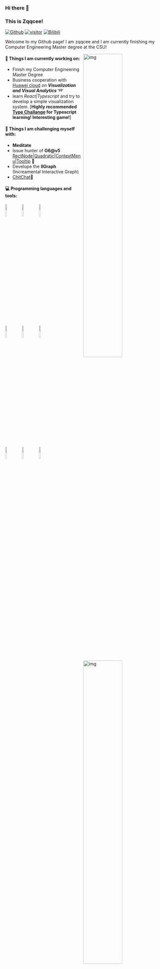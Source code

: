 ### Hi there 👋 

### This is Zqqcee!

[![Github](https://img.shields.io/badge/-Github-000?style=flat&logo=Github&logoColor=white)](https://github.com/zqqcee)
[![visitor](https://visitors-by-url-pls-dont-use-this-in-your-repo.vercel.app/zqqcee-github-readme)](https://github.com/zqqcee)
[![Bilibili](https://img.shields.io/badge/Bilibili-zqqcee%20-blue)](https://space.bilibili.com/71599775)




Welcome to my Github page! I am zqqcee and I am currently finishing my Computer Engineering Master degree at the CSU!  

<img align="right" alt="img" src="logo2.jpeg" width="50%" height="auto" />


#### 🌱 Things I am currently working on: 

- Finish my Computer Engineering Master Degree 
- Business cooperation with [Huawei cloud](https://github.com/bi4group)  *on **Visualization and Visual Analytics*** :loop:
- learn *React|Typescript* and try to develop a simple visualization system.
  [**Highly recommended [Type Challange](https://github.com/type-challenges/type-challenges) for Typescript learning! Interesting game!**]

#### :muscle: Things I am challenging myself with:

- **Meditate** 
- Issue hunter of **G6@v5** [RectNode](https://github.com/antvis/G6/issues/4574)|[Quadratic](https://github.com/antvis/G6/issues/4576)|[ContextMenu](https://github.com/antvis/G6/issues/4579)|[Tooltip](https://github.com/antvis/G6/issues/4578) 🥷
- Develope the **IIGraph** (Increamental Interactive Graph)
- [ChitChat](https://zqqcee.github.io/chitchat/)🤣

#### :computer: Programming languages and tools: 

<p>
<img align="right" alt="img" src="https://github-readme-stats.vercel.app/api?username=zqqcee&show_icons=true&icon_color=0366d6&text_color=24292e&bg_color=fff&hide_title=false" width="50%" height="auto" >

<code><img width="10%" src="https://www.vectorlogo.zone/logos/java/java-ar21.svg"></code>
<code><img width="10%" bottom="3px" src="https://upload.vectorlogo.zone/logos/typescriptlang/images/c108b043-7101-4485-a8a2-4b2a9ac6f8b4.svg"></code>
<code><img width="10%" src="https://www.vectorlogo.zone/logos/python/python-ar21.svg"></code>
<br /><code><img width="10%" src="https://www.vectorlogo.zone/logos/reactjs/reactjs-ar21.svg"></code>
<code><img width="10%" src="https://www.vectorlogo.zone/logos/d3js/d3js-ar21.svg"></code>
<code><img width="10%" src="https://www.vectorlogo.zone/logos/js_webpack/js_webpack-ar21.svg"></code>
<br />
<code><img width="10%" src="https://www.vectorlogo.zone/logos/hexoio/hexoio-ar21.svg"></code>
<code><img width="10%" src="https://www.vectorlogo.zone/logos/vim/vim-ar21.svg"></code>
<code><img width="10%" src="https://www.vectorlogo.zone/logos/git-scm/git-scm-ar21.svg"></code>
</p>
